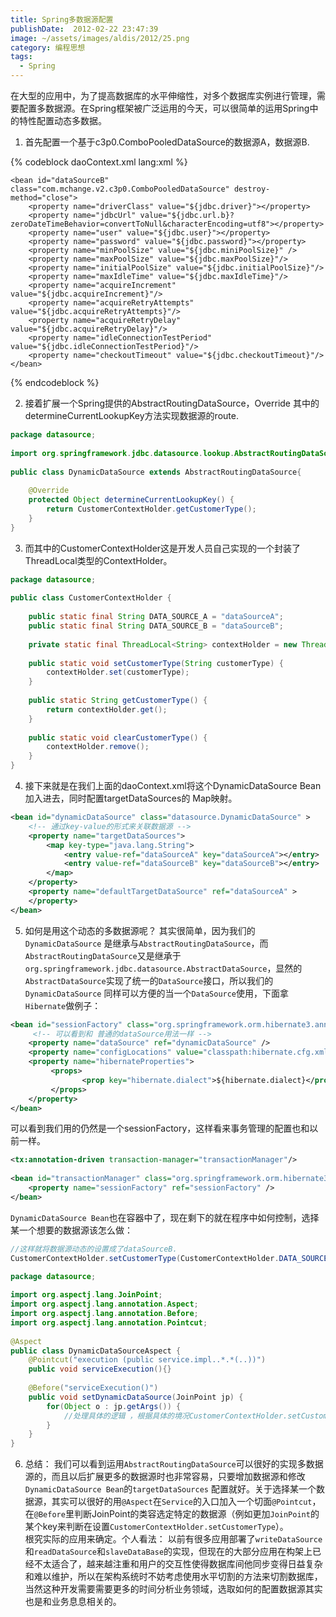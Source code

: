 ```yaml
---
title: Spring多数据源配置
publishDate:  2012-02-22 23:47:39
image: ~/assets/images/aldis/2012/25.png
category: 编程思想
tags: 
  - Spring
---
```


在大型的应用中，为了提高数据库的水平伸缩性，对多个数据库实例进行管理，需要配置多数据源。在Spring框架被广泛运用的今天，可以很简单的运用Spring中的特性配置动态多数据。 

1. 首先配置一个基于c3p0.ComboPooledDataSource的数据源A，数据源B.

{% codeblock daoContext.xml lang:xml %}
	<bean id="dataSourceA" class="com.mchange.v2.c3p0.ComboPooledDataSource" destroy-method="close">
		<property name="driverClass" value="${jdbc.driver}"></property>
		<property name="jdbcUrl" value="${jdbc.ur.al}?zeroDateTimeBehavior=convertToNull&characterEncoding=utf8"></property>
		<property name="user" value="${jdbc.user}"></property>
		<property name="password" value="${jdbc.password}"></property>
		<property name="minPoolSize" value="${jdbc.miniPoolSize}" />
		<property name="maxPoolSize" value="${jdbc.maxPoolSize}"/>  
		<property name="initialPoolSize" value="${jdbc.initialPoolSize}"/>
		<property name="maxIdleTime" value="${jdbc.maxIdleTime}"/>
		<property name="acquireIncrement" value="${jdbc.acquireIncrement}"/>
		<property name="acquireRetryAttempts" value="${jdbc.acquireRetryAttempts}"/>
		<property name="acquireRetryDelay" value="${jdbc.acquireRetryDelay}"/>
		<property name="idleConnectionTestPeriod" value="${jdbc.idleConnectionTestPeriod}"/>
		<property name="checkoutTimeout" value="${jdbc.checkoutTimeout}"/>
	</bean>

	<bean id="dataSourceB" class="com.mchange.v2.c3p0.ComboPooledDataSource" destroy-method="close">
		<property name="driverClass" value="${jdbc.driver}"></property>
		<property name="jdbcUrl" value="${jdbc.url.b}?zeroDateTimeBehavior=convertToNull&characterEncoding=utf8"></property>
		<property name="user" value="${jdbc.user}"></property>
		<property name="password" value="${jdbc.password}"></property>
		<property name="minPoolSize" value="${jdbc.miniPoolSize}" />
		<property name="maxPoolSize" value="${jdbc.maxPoolSize}"/>  
		<property name="initialPoolSize" value="${jdbc.initialPoolSize}"/>
		<property name="maxIdleTime" value="${jdbc.maxIdleTime}"/>
		<property name="acquireIncrement" value="${jdbc.acquireIncrement}"/>
		<property name="acquireRetryAttempts" value="${jdbc.acquireRetryAttempts}"/>
		<property name="acquireRetryDelay" value="${jdbc.acquireRetryDelay}"/>
		<property name="idleConnectionTestPeriod" value="${jdbc.idleConnectionTestPeriod}"/>
		<property name="checkoutTimeout" value="${jdbc.checkoutTimeout}"/>
	</bean>
{% endcodeblock %}

<!-- more -->

2. 接着扩展一个Spring提供的AbstractRoutingDataSource，Override 其中的 determineCurrentLookupKey方法实现数据源的route. 
```java
package datasource;  
  
import org.springframework.jdbc.datasource.lookup.AbstractRoutingDataSource;  
  
public class DynamicDataSource extends AbstractRoutingDataSource{  
  
    @Override  
    protected Object determineCurrentLookupKey() {  
        return CustomerContextHolder.getCustomerType();  
    }  
}  
```

3. 而其中的CustomerContextHolder这是开发人员自己实现的一个封装了ThreadLocal类型的ContextHolder。
```java
package datasource;  
  
public class CustomerContextHolder {  
  
    public static final String DATA_SOURCE_A = "dataSourceA";  
    public static final String DATA_SOURCE_B = "dataSourceB";  
      
    private static final ThreadLocal<String> contextHolder = new ThreadLocal<String>();  
      
    public static void setCustomerType(String customerType) {  
        contextHolder.set(customerType);  
    }  
      
    public static String getCustomerType() {  
        return contextHolder.get();  
    }  
      
    public static void clearCustomerType() {  
        contextHolder.remove();  
    }  
}  
```

4. 接下来就是在我们上面的daoContext.xml将这个DynamicDataSource Bean加入进去，同时配置targetDataSources的 Map映射。 
```xml
<bean id="dynamicDataSource" class="datasource.DynamicDataSource" >  
    <!-- 通过key-value的形式来关联数据源 -->  
    <property name="targetDataSources">  
        <map key-type="java.lang.String">  
            <entry value-ref="dataSourceA" key="dataSourceA"></entry>  
            <entry value-ref="dataSourceB" key="dataSourceB"></entry>  
        </map>  
    </property>  
    <property name="defaultTargetDataSource" ref="dataSourceA" >  
    </property>  
</bean>   
```

5. 如何是用这个动态的多数据源呢？ 其实很简单，因为我们的`DynamicDataSource` 是继承与`AbstractRoutingDataSource`，而`AbstractRoutingDataSource`又是继承于`org.springframework.jdbc.datasource.AbstractDataSource`，显然的`AbstractDataSource`实现了统一的`DataSource`接口，所以我们的`DynamicDataSource` 同样可以方便的当一个`DataSource`使用，下面拿`Hibernate`做例子： 
```xml
<bean id="sessionFactory" class="org.springframework.orm.hibernate3.annotation.AnnotationSessionFactoryBean">  
     <!-- 可以看到和 普通的dataSource用法一样 -->  
    <property name="dataSource" ref="dynamicDataSource" />  
    <property name="configLocations" value="classpath:hibernate.cfg.xml" />  
    <property name="hibernateProperties">  
         <props>  
                <prop key="hibernate.dialect">${hibernate.dialect}</prop>  
         </props>   
    </property>  
</bean>  
```

可以看到我们用的仍然是一个sessionFactory，这样看来事务管理的配置也和以前一样。
```xml
<tx:annotation-driven transaction-manager="transactionManager"/>  
  
<bean id="transactionManager" class="org.springframework.orm.hibernate3.HibernateTransactionManager">  
    <property name="sessionFactory" ref="sessionFactory" />  
</bean>  
```

`DynamicDataSource Bean`也在容器中了，现在剩下的就在程序中如何控制，选择某一个想要的数据源该怎么做：
```java
//这样就将数据源动态的设置成了dataSourceB.  
CustomerContextHolder.setCustomerType(CustomerContextHolder.DATA_SOURCE_B);  
```

```java
package datasource;  
  
import org.aspectj.lang.JoinPoint;  
import org.aspectj.lang.annotation.Aspect;  
import org.aspectj.lang.annotation.Before;  
import org.aspectj.lang.annotation.Pointcut;  
  
@Aspect  
public class DynamicDataSourceAspect {  
    @Pointcut("execution (public service.impl..*.*(..))")  
    public void serviceExecution(){}  
      
    @Before("serviceExecution()")  
    public void setDynamicDataSource(JoinPoint jp) {  
        for(Object o : jp.getArgs()) {  
            //处理具体的逻辑 ，根据具体的境况CustomerContextHolder.setCustomerType()选取DataSource  
        }  
    }  
}  
```

6. 总结： 我们可以看到运用`AbstractRoutingDataSource`可以很好的实现多数据源的，而且以后扩展更多的数据源时也非常容易，只要增加数据源和修改`DynamicDataSource Bean`的`targetDataSources` 配置就好。关于选择某一个数据源，其实可以很好的用`@Aspect`在`Service`的入口加入一个切面`@Pointcut`，在`@Before`里判断JoinPoint的类容选定特定的数据源（例如更加`JoinPoint`的某个key来判断在设置`CustomerContextHolder.setCustomerType`）。   
根究实际的应用来确定。个人看法： 以前有很多应用部署了`writeDataSource`和`readDataSource`和`slaveDataBase`的实现，但现在的大部分应用在构架上已经不太适合了，越来越注重和用户的交互性使得数据库间他同步变得日益复杂和难以维护，所以在架构系统时不妨考虑使用水平切割的方法来切割数据库，当然这种开发需要需要更多的时间分析业务领域，选取如何的配置数据源其实也是和业务息息相关的。